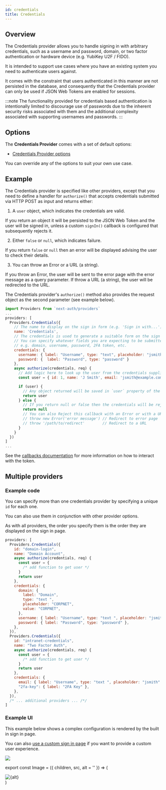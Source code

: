 ```yaml
---
id: credentials
title: Credentials
---
```


## Overview

The Credentials provider allows you to handle signing in with arbitrary credentials, such as a username and password, domain, or two factor authentication or hardware device (e.g. YubiKey U2F / FIDO).

It is intended to support use cases where you have an existing system you need to authenticate users against.

It comes with the constraint that users authenticated in this manner are not persisted in the database, and consequently that the Credentials provider can only be used if JSON Web Tokens are enabled for sessions.

:::note
The functionality provided for credentials based authentication is intentionally limited to discourage use of passwords due to the inherent security risks associated with them and the additional complexity associated with supporting usernames and passwords.
:::

## Options

The **Credentials Provider** comes with a set of default options:

- [Credentials Provider options](https://github.com/nextauthjs/next-auth/blob/main/src/providers/credentials.js)

You can override any of the options to suit your own use case.

## Example

The Credentials provider is specified like other providers, except that you need to define a handler for `authorize()` that accepts credentials submitted via HTTP POST as input and returns either:

1. A `user` object, which indicates the credentials are valid.

If you return an object it will be persisted to the JSON Web Token and the user will be signed in, unless a custom `signIn()` callback is configured that subsequently rejects it.

2. Either `false` or `null`, which indicates failure.

If you return `false` or `null` then an error will be displayed advising the user to check their details.

3. You can throw an Error or a URL (a string).

If you throw an Error, the user will be sent to the error page with the error message as a query parameter. If throw a URL (a string), the user will be redirected to the URL.

The Credentials provider's `authorize()` method also provides the request object as the second parameter (see example below).

```js title="pages/api/auth/[...nextauth].js"
import Providers from `next-auth/providers`
...
providers: [
  Providers.Credentials({
    // The name to display on the sign in form (e.g. 'Sign in with...')
    name: 'Credentials',
    // The credentials is used to generate a suitable form on the sign in page.
    // You can specify whatever fields you are expecting to be submitted.
    // e.g. domain, username, password, 2FA token, etc.
    credentials: {
      username: { label: "Username", type: "text", placeholder: "jsmith" },
      password: {  label: "Password", type: "password" }
    },
    async authorize(credentials, req) {
      // Add logic here to look up the user from the credentials supplied
      const user = { id: 1, name: 'J Smith', email: 'jsmith@example.com' }

      if (user) {
        // Any object returned will be saved in `user` property of the JWT
        return user
      } else {
        // If you return null or false then the credentials will be rejected
        return null
        // You can also Reject this callback with an Error or with a URL:
        // throw new Error('error message') // Redirect to error page
        // throw '/path/to/redirect'        // Redirect to a URL
      }
    }
  })
]
...
```

See the [callbacks documentation](/configuration/callbacks) for more information on how to interact with the token.

## Multiple providers

### Example code

You can specify more than one credentials provider by specifying a unique `id` for each one.

You can also use them in conjunction with other provider options.

As with all providers, the order you specify them is the order they are displayed on the sign in page.

```js
providers: [
  Providers.Credentials({
    id: "domain-login",
    name: "Domain Account",
    async authorize(credentials, req) {
      const user = {
        /* add function to get user */
      }
      return user
    },
    credentials: {
      domain: {
        label: "Domain",
        type: "text ",
        placeholder: "CORPNET",
        value: "CORPNET",
      },
      username: { label: "Username", type: "text ", placeholder: "jsmith" },
      password: { label: "Password", type: "password" },
    },
  }),
  Providers.Credentials({
    id: "intranet-credentials",
    name: "Two Factor Auth",
    async authorize(credentials, req) {
      const user = {
        /* add function to get user */
      }
      return user
    },
    credentials: {
      email: { label: "Username", type: "text ", placeholder: "jsmith" },
      "2fa-key": { label: "2FA Key" },
    },
  }),
  /* ... additional providers ... /*/
]
```

### Example UI

This example below shows a complex configuration is rendered by the built in sign in page.

You can also [use a custom sign in page](/configuration/pages#credentials-sign-in) if you want to provide a custom user experience.

<Image src="/img/signin-complex.png"/>

export const Image = ({ children, src, alt = '' }) => (

  <div
    style={{
      padding: '0.2rem',
      width: '100%',
      display: 'flex',
      justifyContent: 'center'
    }}>
    <img alt={alt} src={src} />
  </div>
 )
